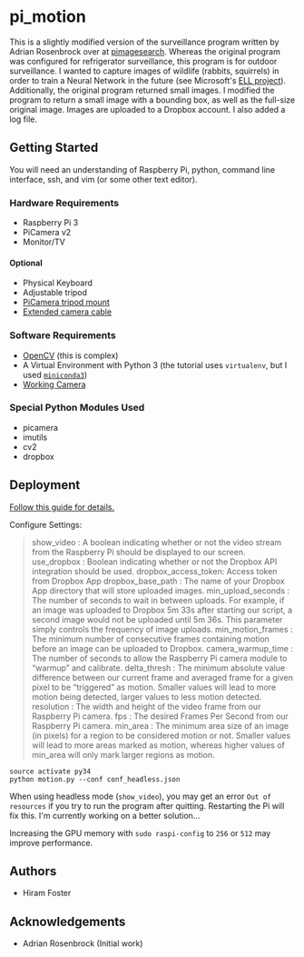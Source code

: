 # pi_motion
This is a slightly modified version of the surveillance program written by Adrian Rosenbrock over at [pimagesearch](http://www.pyimagesearch.com/2015/06/01/home-surveillance-and-motion-detection-with-the-raspberry-pi-python-and-opencv/). Whereas the original program was configured for refrigerator surveillance,  this program is for outdoor surveillance. I wanted to capture images of wildlife (rabbits, squirrels) in order to train a Neural Network in the future (see Microsoft's [ELL project](https://github.com/Microsoft/ELL/blob/master/tutorials/vision/gettingStarted/README.md)). Additionally, the original program returned small images. I modified the program to return a small image with a bounding box, as well as the full-size original image. Images are uploaded to a Dropbox account. I also added a log file.

## Getting Started
You will need an understanding of Raspberry Pi, python, command line interface, ssh, and vim (or some other text editor). 
### Hardware Requirements
- Raspberry Pi 3
- PiCamera v2
- Monitor/TV
#### Optional
- Physical Keyboard
- Adjustable tripod
- [PiCamera tripod mount](https://www.adafruit.com/product/3253)
- [Extended camera cable](https://www.adafruit.com/product/2143)

### Software Requirements
- [OpenCV](http://www.pyimagesearch.com/2016/04/18/install-guide-raspberry-pi-3-raspbian-jessie-opencv-3/) (this is complex)
- A Virtual Environment with Python 3 (the tutorial uses `virtualenv`, but I used [`miniconda3`](https://github.com/Microsoft/ELL/blob/master/tutorials/vision/gettingStarted/compiling-Pi3.md))
- [Working Camera](http://www.pyimagesearch.com/2015/03/30/accessing-the-raspberry-pi-camera-with-opencv-and-python/)

### Special Python Modules Used
- picamera
- imutils
- cv2
- dropbox

## Deployment
[Follow this guide for details.](http://www.pyimagesearch.com/2015/06/01/home-surveillance-and-motion-detection-with-the-raspberry-pi-python-and-opencv/)

Configure Settings:
> show_video : A boolean indicating whether or not the video stream from the Raspberry Pi should be displayed to our screen.
> use_dropbox : Boolean indicating whether or not the Dropbox API integration should be used.
> dropbox_access_token: Access token from Dropbox App
> dropbox_base_path : The name of your Dropbox App directory that will store uploaded images.
> min_upload_seconds : The number of seconds to wait in between uploads. For example, if an image was uploaded to Dropbox 5m 33s after starting our script, a second image would not be uploaded until 5m 36s. This parameter simply controls the frequency of image uploads.
> min_motion_frames : The minimum number of consecutive frames containing motion before an image can be uploaded to Dropbox.
> camera_warmup_time : The number of seconds to allow the Raspberry Pi camera module to “warmup” and calibrate.
> delta_thresh : The minimum absolute value difference between our current frame and averaged frame for a given pixel to be “triggered” as motion. Smaller values will lead to more motion being detected, larger values to less motion detected.
> resolution : The width and height of the video frame from our Raspberry Pi camera.
> fps : The desired Frames Per Second from our Raspberry Pi camera.
> min_area : The minimum area size of an image (in pixels) for a region to be considered motion or not. Smaller values will lead to more areas marked as motion, whereas higher values of min_area  will only mark larger regions as motion.

```
source activate py34
python motion.py --conf conf_headless.json
```
When using headless mode (`show_video`), you may get an error `Out of resources` if you try to run the program after quitting. Restarting the Pi will fix this. I'm currently working on a better solution...

Increasing the GPU memory with `sudo raspi-config` to `256` or `512` may improve performance.

## Authors
* Hiram Foster

## Acknowledgements
* Adrian Rosenbrock (Initial work)

